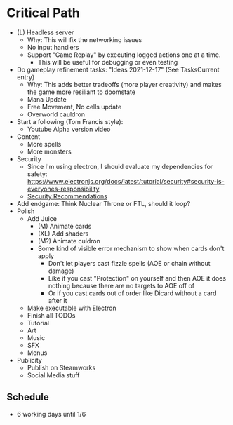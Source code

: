 # Critical Path
- (L) Headless server
    - Why: This will fix the networking issues
    - No input handlers
    - Support "Game Replay" by executing logged actions one at a time.
        - This will be useful for debugging or even testing
- Do gameplay refinement tasks: "Ideas 2021-12-17" (See TasksCurrent entry)
    - Why: This adds better tradeoffs (more player creativity) and makes the game more resiliant to doomstate
    - Mana Update
    - Free Movement, No cells update
    - Overworld cauldron
- Start a following (Tom Francis style):
    - Youtube Alpha version video
- Content
    - More spells
    - More monsters
- Security
    - Since I'm using electron, I should evaluate my dependencies for safety: https://www.electronjs.org/docs/latest/tutorial/security#security-is-everyones-responsibility
    - [Security Recommendations](https://www.electronjs.org/docs/latest/tutorial/security#checklist-security-recommendations)
- Add endgame: Think Nuclear Throne or FTL, should it loop?
- Polish
    - Add Juice
        - (M) Animate cards
        - (XL) Add shaders
        - (M?) Animate culdron
        - Some kind of visible error mechanism to show when cards don't apply
            - Don't let players cast fizzle spells (AOE or chain without damage)
            - Like if you cast "Protection" on yourself and then AOE it does nothing because there are no targets to AOE off of
            - Or if you cast cards out of order like Dicard without a card after it
    - Make executable with Electron
    - Finish all TODOs
    - Tutorial
    - Art
    - Music
    - SFX
    - Menus
- Publicity
    - Publish on Steamworks
    - Social Media stuff

## Schedule
- 6 working days until 1/6